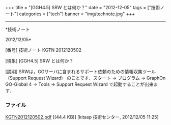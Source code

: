 ﻿+++
title = "[GGH4.5] SRW とは何か？"
date = "2012-12-05"
tags = ["技術ノート"]
categories = ["tech"]
banner = "img/technote.jpg"
+++

-----------------------------------------------------------------------------------------------------------------------------

*技術ノート

2012/12/05*


[番号]
技術ノート KGTN 2012120502

[現象]
[GGH4.5] SRW とは何か？

[説明]
SRWは，GGサーバに含まれるサポート依頼のための情報収集ツール （Support
Request Wizard） のことです．スタート → プログラム → GraphOn GO-Global 4
→ Tools → Support Request Wizard で起動することが出来ます．


### ファイル

 
 


[KGTN2012120502.pdf](http://techreport.kitasp.net/attachments/download/1137/KGTN2012120502.pdf)
 [(44.4 KB)] [kitasp 技術センター, 2012/12/05
11:25]


 


 

